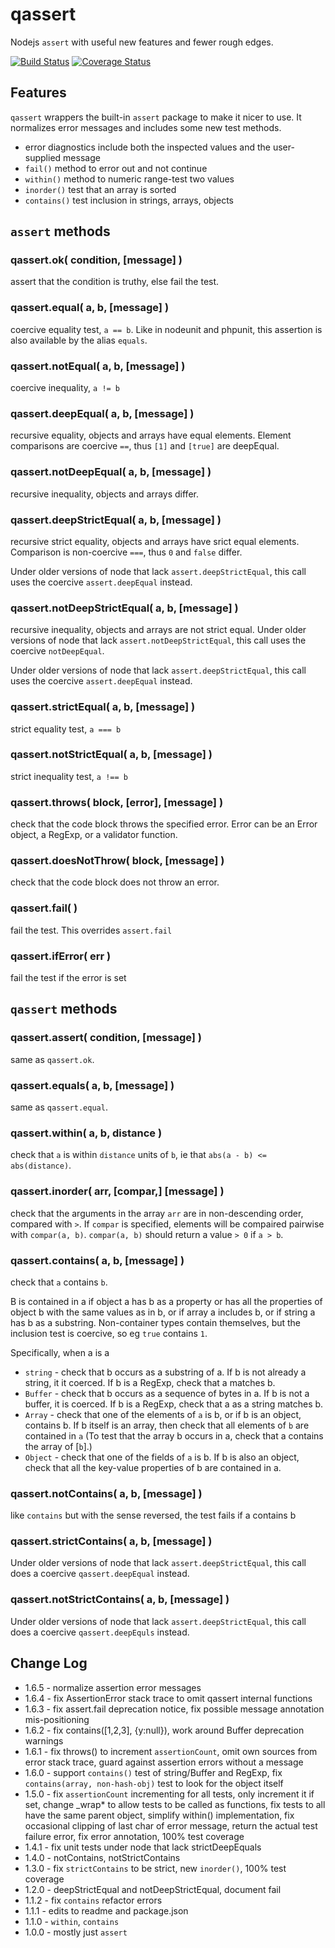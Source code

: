 qassert
=======

Nodejs `assert` with useful new features and fewer rough edges.

[![Build Status](https://travis-ci.org/andrasq/node-qassert.svg?branch=master)](https://travis-ci.org/andrasq/node-qassert)
[![Coverage Status](https://coveralls.io/repos/github/andrasq/node-qassert/badge.svg?branch=master)](https://coveralls.io/github/andrasq/node-qassert?branch=master)


Features
--------

`qassert` wrappers the built-in `assert` package to make it nicer to use.
It normalizes error messages and includes some new test methods.

- error diagnostics include both the inspected values and the user-supplied message
- `fail()` method to error out and not continue
- `within()` method to numeric range-test two values
- `inorder()` test that an array is sorted
- `contains()` test inclusion in strings, arrays, objects


`assert` methods
----------------

### qassert.ok( condition, [message] )

assert that the condition is truthy, else fail the test.

### qassert.equal( a, b, [message] )

coercive equality test, `a == b`.  Like in nodeunit and phpunit, this assertion
is also available by the alias `equals`.

### qassert.notEqual( a, b, [message] )

coercive inequality, `a != b`

### qassert.deepEqual( a, b, [message] )

recursive equality, objects and arrays have equal elements.  Element
comparisons are coercive `==`, thus `[1]` and `[true]` are deepEqual.

### qassert.notDeepEqual( a, b, [message] )

recursive inequality, objects and arrays differ.

### qassert.deepStrictEqual( a, b, [message] )

recursive strict equality, objects and arrays have srict equal elements.
Comparison is non-coercive `===`, thus `0` and `false` differ.

Under older versions of node that lack `assert.deepStrictEqual`, this
call uses the coercive `assert.deepEqual` instead.

### qassert.notDeepStrictEqual( a, b, [message] )

recursive inequality, objects and arrays are not strict equal.
Under older versions of node that lack `assert.notDeepStrictEqual`,
this call uses the coercive `notDeepEqual`.

Under older versions of node that lack `assert.deepStrictEqual`, this
call uses the coercive `assert.deepEqual` instead.

### qassert.strictEqual( a, b, [message] )

strict equality test, `a === b`

### qassert.notStrictEqual( a, b, [message] )

strict inequality test, `a !== b`

### qassert.throws( block, [error], [message] )

check that the code block throws the specified error.  Error can be an Error
object, a RegExp, or a validator function.

### qassert.doesNotThrow( block, [message] )

check that the code block does not throw an error.

### qassert.fail( )

fail the test.  This overrides `assert.fail`

### qassert.ifError( err )

fail the test if the error is set

`qassert` methods
----------------------

### qassert.assert( condition, [message] )

same as `qassert.ok`.

### qassert.equals( a, b, [message] )

same as `qassert.equal`.

### qassert.within( a, b, distance )

check that `a` is within `distance` units of `b`, ie that `abs(a - b) <= abs(distance)`.

### qassert.inorder( arr, [compar,] [message] )

check that the arguments in the array `arr` are in non-descending order, compared with ` > `.
If `compar` is specified, elements will be compaired pairwise with `compar(a, b)`.
`compar(a, b)` should return a value `> 0` if `a > b`.

### qassert.contains( a, b, [message] )

check that `a` contains `b`.

B is contained in a if object a has b as a property or has all the properties of
object b with the same values as in b, or if array a includes b, or if string a has
b as a substring.  Non-container types contain themselves, but the inclusion test
is coercive, so eg `true` contains `1`.

Specifically, when a is a
- `string` - check that b occurs as a substring of a.  If b is not already a string, it it coerced.
  If b is a RegExp, check that a matches b.
- `Buffer` - check that b occurs as a sequence of bytes in a.  If b is not a buffer, it is coerced.
  If b is a RegExp, check that a as a string matches b.
- `Array` - check that one of the elements of `a` is b, or if b is an object, contains b.
If b itself is an array, then check that all elements of `b` are contained in `a` (To test that the array b
occurs in a, check that a contains the array of [`b`].)
- `Object` - check that one of the fields of `a` is b.  If b is also an object,
check that all the key-value properties of b are contained in a.

### qassert.notContains( a, b, [message] )

like `contains` but with the sense reversed, the test fails if a contains b

### qassert.strictContains( a, b, [message] )

Under older versions of node that lack `assert.deepStrictEqual`, this
call does a coercive `qassert.deepEqual` instead.

### qassert.notStrictContains( a, b, [message] )

Under older versions of node that lack `assert.deepStrictEqual`, this
call does a coercive `qassert.deepEquls` instead.


Change Log
----------

- 1.6.5 - normalize assertion error messages
- 1.6.4 - fix AssertionError stack trace to omit qassert internal functions
- 1.6.3 - fix assert.fail deprecation notice, fix possible message annotation mis-positioning
- 1.6.2 - fix contains([1,2,3], {y:null}), work around Buffer deprecation warnings
- 1.6.1 - fix throws() to increment `assertionCount`, omit own sources from error stack trace,
  guard against assertion errors without a message
- 1.6.0 - support `contains()` test of string/Buffer and RegExp,
  fix `contains(array, non-hash-obj)` test to look for the object itself
- 1.5.0 - fix `assertionCount` incrementing for all tests, only increment it if set,
  change _wrap* to allow tests to be called as functions, fix tests to all have the
  same parent object, simplify within() implementation, fix occasional clipping of
  last char of error message, return the actual test failure error, fix error
  annotation, 100% test coverage
- 1.4.1 - fix unit tests under node that lack strictDeepEquals
- 1.4.0 - notContains, notStrictContains
- 1.3.0 - fix `strictContains` to be strict, new `inorder()`, 100% test coverage
- 1.2.0 - deepStrictEqual and notDeepStrictEqual, document fail
- 1.1.2 - fix `contains` refactor errors
- 1.1.1 - edits to readme and package.json
- 1.1.0 - `within`, `contains`
- 1.0.0 - mostly just `assert`
